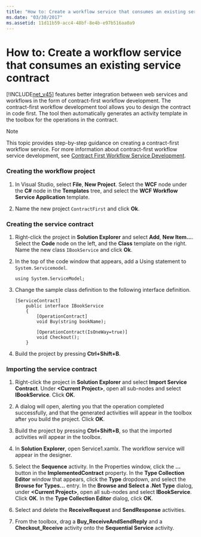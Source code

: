 ```yaml
---
title: "How to: Create a workflow service that consumes an existing service contract"
ms.date: "03/30/2017"
ms.assetid: 11d11b59-acc4-48bf-8e4b-e97b516aa0a9
---
```

# How to: Create a workflow service that consumes an existing service contract
[!INCLUDE[net_v45](../../../includes/net-v45-md.md)] features better integration between web services and workflows in the form of contract-first workflow development. The contract-first workflow development tool allows you to design the contract in code first. The tool then automatically generates an activity template in the toolbox for the operations in the contract.  
  
> [!NOTE]
>  This topic provides step-by-step guidance on creating a contract-first workflow service. For more information about contract-first workflow service development, see [Contract First Workflow Service Development](../../../docs/framework/windows-workflow-foundation/contract-first-workflow-service-development.md).  
  
### Creating the workflow project  
  
1.  In Visual Studio, select **File**, **New Project**. Select the **WCF** node under the **C#** node in the **Templates** tree, and select the **WCF Workflow Service Application** template.  
  
2.  Name the new project `ContractFirst` and click **Ok**.  
  
### Creating the service contract  
  
1.  Right-click the project in **Solution Explorer** and select **Add**, **New Item…**. Select the **Code** node on the left, and the **Class** template on the right. Name the new class `IBookService` and click **Ok**.  
  
2.  In the top of the code window that appears, add a Using statement to `System.Servicemodel`.  
  
    ```  
    using System.ServiceModel;  
    ```  
  
3.  Change the sample class definition to the following interface definition.  
  
    ```  
    [ServiceContract]  
        public interface IBookService  
        {  
            [OperationContract]  
            void Buy(string bookName);  
  
            [OperationContract(IsOneWay=true)]  
            void Checkout();  
        }  
    ```  
  
4.  Build the project by pressing **Ctrl+Shift+B**.  
  
### Importing the service contract  
  
1.  Right-click the project in **Solution Explorer** and select **Import Service Contract**. Under **\<Current Project>**, open all sub-nodes and select **IBookService**. Click **OK**.  
  
2.  A dialog will open, alerting you that the operation completed successfully, and that the generated activities will appear in the toolbox after you build the project. Click **OK**.  
  
3.  Build the project by pressing **Ctrl+Shift+B**, so that the imported activities will appear in the toolbox.  
  
4.  In **Solution Explorer**, open Service1.xamlx. The workflow service will appear in the designer.  
  
5.  Select the **Sequence** activity. In the Properties window, click the **…** button in the **ImplementedContract** property. In the **Type Collection Editor** window that appears, click the **Type** dropdown, and select the **Browse for Types…** entry. In the **Browse and Select a .Net Type** dialog, under **\<Current Project>**, open all sub-nodes and select **IBookService**. Click **OK**. In the **Type Collection Editor** dialog, click **OK**.  
  
6.  Select and delete the **ReceiveRequest** and **SendResponse** activities.  
  
7.  From the toolbox, drag a **Buy_ReceiveAndSendReply** and a **Checkout_Receive** activity onto the **Sequential Service** activity.
